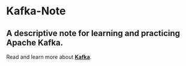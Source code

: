 # Kafka-Note
## A descriptive note for learning and practicing Apache Kafka.  
Read and learn more about **[Kafka](https://www.notion.so/noble-glasses-ed8/Apache-Kafka-2035054cd2c780039f2ed793ab1dda0b?source=copy_link)**.    
